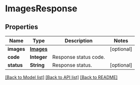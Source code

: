﻿
# ImagesResponse


## Properties
Name | Type | Description | Notes
------------ | ------------- | ------------- | -------------
**images** | [**Images**](Images.md) |  | [optional]
**code** | **Integer** | Response status code. | 
**status** | **String** | Response status. | [optional]


[[Back to Model list]](../../README.md#documentation-for-models) [[Back to API list]](../../README.md#documentation-for-api-endpoints) [[Back to README]](../../README.md)


